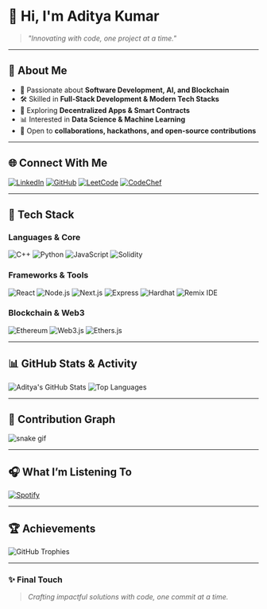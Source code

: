 # 👋 Hi, I'm Aditya Kumar  

> *"Innovating with code, one project at a time."*  

---

## 🌟 About Me
- 🌱 Passionate about **Software Development, AI, and Blockchain**  
- 🛠️ Skilled in **Full-Stack Development & Modern Tech Stacks**  
- 🔗 Exploring **Decentralized Apps & Smart Contracts**  
- 📊 Interested in **Data Science & Machine Learning**  
- 🤝 Open to **collaborations, hackathons, and open-source contributions**  

---

## 🌐 Connect With Me
[![LinkedIn](https://img.shields.io/badge/LinkedIn-0077B5?style=for-the-badge&logo=linkedin&logoColor=white)](https://linkedin.com/in/adicrzz)
[![GitHub](https://img.shields.io/badge/GitHub-000000?style=for-the-badge&logo=github&logoColor=white)](https://github.com/adityakumar027)
[![LeetCode](https://img.shields.io/badge/LeetCode-FFA116?style=for-the-badge&logo=leetcode&logoColor=white)](https://leetcode.com/u/aditya_x1x/)
[![CodeChef](https://img.shields.io/badge/CodeChef-5B4638?style=for-the-badge&logo=codechef&logoColor=white)](https://www.codechef.com/users/aditya_x1x)

---

## 🚀 Tech Stack
### Languages & Core
![C++](https://img.shields.io/badge/C++-00599C?style=for-the-badge&logo=c%2B%2B&logoColor=white)
![Python](https://img.shields.io/badge/Python-3776AB?style=for-the-badge&logo=python&logoColor=white)
![JavaScript](https://img.shields.io/badge/JavaScript-F7DF1E?style=for-the-badge&logo=javascript&logoColor=black)
![Solidity](https://img.shields.io/badge/Solidity-363636?style=for-the-badge&logo=solidity&logoColor=white)

### Frameworks & Tools
![React](https://img.shields.io/badge/React-61DAFB?style=for-the-badge&logo=react&logoColor=black)
![Node.js](https://img.shields.io/badge/Node.js-339933?style=for-the-badge&logo=node.js&logoColor=white)
![Next.js](https://img.shields.io/badge/Next.js-000000?style=for-the-badge&logo=next.js&logoColor=white)
![Express](https://img.shields.io/badge/Express-000000?style=for-the-badge&logo=express&logoColor=white)
![Hardhat](https://img.shields.io/badge/Hardhat-FCC624?style=for-the-badge&logo=ethereum&logoColor=black)
![Remix IDE](https://img.shields.io/badge/Remix-282C34?style=for-the-badge&logo=ethereum&logoColor=white)

### Blockchain & Web3
![Ethereum](https://img.shields.io/badge/Ethereum-3C3C3D?style=for-the-badge&logo=ethereum&logoColor=white)
![Web3.js](https://img.shields.io/badge/Web3.js-F16822?style=for-the-badge&logo=javascript&logoColor=white)
![Ethers.js](https://img.shields.io/badge/Ethers.js-1C1C1C?style=for-the-badge&logo=ethereum&logoColor=white)

---

## 📊 GitHub Stats & Activity
![Aditya's GitHub Stats](https://github-readme-stats.vercel.app/api?username=adityakumar027&show_icons=true&theme=radical)
![Top Languages](https://github-readme-stats.vercel.app/api/top-langs/?username=adityakumar027&layout=compact&theme=radical)

---

## 🐍 Contribution Graph
![snake gif](https://github.com/adityakumar027/adityakumar027/blob/output/github-contribution-grid-snake.svg)

---

## 🎧 What I’m Listening To
[![Spotify](https://novatorem-livid-five.vercel.app/api/spotify)](https://open.spotify.com/user/)

---

## 🏆 Achievements
![GitHub Trophies](https://github-profile-trophy.vercel.app/?username=adityakumar027&theme=radical&margin-w=15&margin-h=15)

---

### ✨ Final Touch
> _Crafting impactful solutions with code, one commit at a time._
